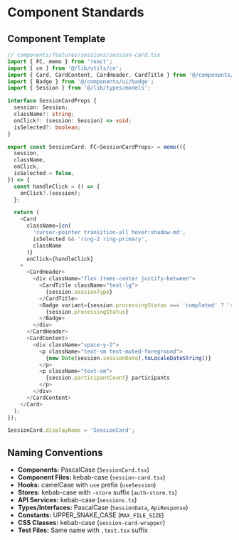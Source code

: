 # Component Standards

## Component Template

```typescript
// components/features/sessions/session-card.tsx
import { FC, memo } from 'react';
import { cn } from '@/lib/utils/cn';
import { Card, CardContent, CardHeader, CardTitle } from '@/components/ui/card';
import { Badge } from '@/components/ui/badge';
import { Session } from '@/lib/types/models';

interface SessionCardProps {
  session: Session;
  className?: string;
  onClick?: (session: Session) => void;
  isSelected?: boolean;
}

export const SessionCard: FC<SessionCardProps> = memo(({
  session,
  className,
  onClick,
  isSelected = false,
}) => {
  const handleClick = () => {
    onClick?.(session);
  };

  return (
    <Card 
      className={cn(
        'cursor-pointer transition-all hover:shadow-md',
        isSelected && 'ring-2 ring-primary',
        className
      )}
      onClick={handleClick}
    >
      <CardHeader>
        <div className="flex items-center justify-between">
          <CardTitle className="text-lg">
            {session.sessionType}
          </CardTitle>
          <Badge variant={session.processingStatus === 'completed' ? 'success' : 'secondary'}>
            {session.processingStatus}
          </Badge>
        </div>
      </CardHeader>
      <CardContent>
        <div className="space-y-2">
          <p className="text-sm text-muted-foreground">
            {new Date(session.sessionDate).toLocaleDateString()}
          </p>
          <p className="text-sm">
            {session.participantCount} participants
          </p>
        </div>
      </CardContent>
    </Card>
  );
});

SessionCard.displayName = 'SessionCard';
```

## Naming Conventions

- **Components:** PascalCase (`SessionCard.tsx`)
- **Component Files:** kebab-case (`session-card.tsx`)
- **Hooks:** camelCase with `use` prefix (`useSession`)
- **Stores:** kebab-case with `-store` suffix (`auth-store.ts`)
- **API Services:** kebab-case (`sessions.ts`)
- **Types/Interfaces:** PascalCase (`SessionData`, `ApiResponse`)
- **Constants:** UPPER_SNAKE_CASE (`MAX_FILE_SIZE`)
- **CSS Classes:** kebab-case (`session-card-wrapper`)
- **Test Files:** Same name with `.test.tsx` suffix
